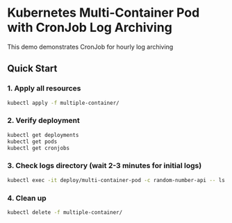# Kubernetes Multi-Container Pod with CronJob Log Archiving

This demo demonstrates CronJob for hourly log archiving


## Quick Start

### 1. Apply all resources
```bash
kubectl apply -f multiple-container/
```

### 2. Verify deployment
```bash
kubectl get deployments
kubectl get pods
kubectl get cronjobs
```

### 3. Check logs directory (wait 2-3 minutes for initial logs)
```bash
kubectl exec -it deploy/multi-container-pod -c random-number-api -- ls -l /logs
```

### 4. Clean up
```bash
kubectl delete -f multiple-container/
```
